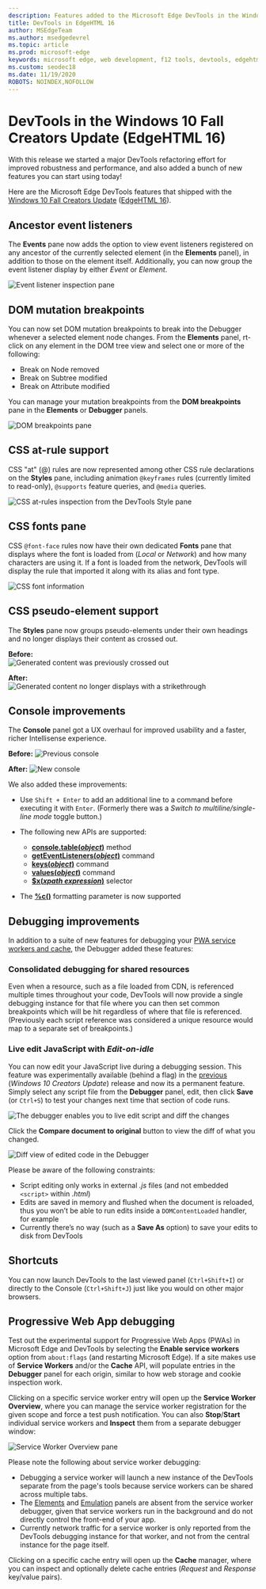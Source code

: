 ```yaml
---
description: Features added to the Microsoft Edge DevTools in the Windows 10 Fall Creators Update (EdgeHTML 16)
title: DevTools in EdgeHTML 16
author: MSEdgeTeam
ms.author: msedgedevrel
ms.topic: article
ms.prod: microsoft-edge
keywords: microsoft edge, web development, f12 tools, devtools, edgehtml 16
ms.custom: seodec18
ms.date: 11/19/2020
ROBOTS: NOINDEX,NOFOLLOW
---
```

# DevTools in the Windows 10 Fall Creators Update (EdgeHTML 16)

With this release we started a major DevTools refactoring effort for improved robustness and performance, and also added a bunch of new features you can start using today! 

Here are the Microsoft Edge DevTools features that shipped with the [Windows 10 Fall Creators Update](/windows/uwp/whats-new/windows-10-build-16299) ([EdgeHTML 16](https://aka.ms/devguide_edgehtml_16)).

## Ancestor event listeners 

The **Events** pane now adds the option to view event listeners registered on any ancestor of the currently selected element (in the **Elements** panel), in addition to those on the element itself. Additionally, you can now group the event listener display by either *Event* or *Element*. 

![Event listener inspection pane](../media/elements_ancestor_events.png)

## DOM mutation breakpoints

You can now set DOM mutation breakpoints to break into the Debugger whenever a selected element node changes. From the **Elements** panel, rt-click on any element in the DOM tree view and select one or more of the following:

 - Break on Node removed
 - Break on Subtree modified
 - Break on Attribute modified

You can manage your mutation breakpoints from the **DOM breakpoints** pane in the **Elements** or **Debugger** panels.

![DOM breakpoints pane](../media/elements_dom_breakpoints.png)

## CSS at-rule support

CSS "at" (@) rules are now represented among other CSS rule declarations on the **Styles** pane, including animation `@keyframes` rules (currently limited to read-only), `@supports` feature queries, and `@media` queries.

![CSS at-rules inspection from the  DevTools Style pane](../media/elements_at_rules.png)

## CSS fonts pane

CSS `@font-face` rules now have their own dedicated **Fonts** pane that displays where the font is loaded from (*Local* or *Network*) and how many characters are using it. If a font is loaded from the network,  DevTools will display the rule that imported it along with its alias and font type.

![CSS font information](../media/elements_fonts.png)

## CSS pseudo-element support

The **Styles** pane now groups pseudo-elements under their own headings and no longer displays their content as crossed out.

**Before:**
<br>
![Generated content was previously crossed out](../media/gc_before.png)

**After:**
<br>
![Generated content no longer displays with a strikethrough](../media/gc_after.png)

## Console improvements

The **Console** panel got a UX overhaul for improved usability and a faster, richer Intellisense experience.

**Before:**
![Previous console](../media/console_old.png)

**After:**
![New console](../media/console_new.png)

We also added these improvements:

 -  Use `Shift + Enter` to add an additional line to a command before executing it with `Enter`. (Formerly there was a *Switch to multiline/single-line mode* toggle button.)

 - The following new APIs are supported:
    - [**console.table(***object***)**](../console/console-api.md#organizing-log-output) method
    - [**getEventListeners(***object***)**](../console/command-line.md#event-listeners) command
    - [**keys(***object***)**](../console/command-line.md#object-inspection) command
    - [**values(***object***)**](../console/command-line.md#object-inspection) command
    - [**$x(***xpath expression***)**](../console/command-line.md#dom-selectors) selector

 - The [**%c()**](../console/console-api.md#logging-custom-messages) formatting parameter is now supported

## Debugging improvements

In addition to a suite of new features for debugging your [PWA service workers and cache](#progressive-web-app-debugging), the Debugger added these features:

### Consolidated debugging for shared resources

Even when a resource, such as a file loaded from CDN, is referenced multiple times throughout your code,  DevTools will now provide a single debugging instance for that file where you can then set common breakpoints which will be hit regardless of where that file is referenced. (Previously each script reference was considered a unique resource would map to a separate set of breakpoints.)

### Live edit JavaScript with *Edit-on-idle*

You can now edit your JavaScript live during a debugging session. This feature was experimentally available (behind a flag) in the [previous](https://blogs.windows.com/buildingapps/2017/04/05/windows-10-creators-update-creators-update-sdk-released/#MMhK2OdcrR12Vi6u.97) (*Windows 10 Creators Update*) release and now its a permanent feature. Simply select any script file from the **Debugger** panel, edit, then click **Save** (or `Ctrl+S`) to test your changes next time that section of code runs. 

![The debugger enables you to live edit script and diff the changes](../media/debugger_edit_buttons.png) 

Click the **Compare document to original** button to view the diff of what you changed.

![Diff view of edited code in the Debugger](../media/debugger_edit_code.png) 

Please be aware of the following constraints:

- Script editing only works in external *.js* files (and not embedded `<script>` within *.html*)
- Edits are saved in memory and flushed when the document is reloaded, thus you won’t be able to run edits inside a `DOMContentLoaded` handler, for example
- Currently there’s no way (such as a **Save As** option) to save your edits to disk from  DevTools

## Shortcuts

You can now launch DevTools to the last viewed panel (`Ctrl+Shift+I`) or directly to the Console (`Ctrl+Shift+J`) just like you would on other major browsers.

## Progressive Web App debugging

Test out the experimental support for Progressive Web Apps (PWAs) in Microsoft Edge and  DevTools by selecting the **Enable service workers** option from `about:flags` (and restarting Microsoft Edge). If a site makes use of **Service Workers** and/or the **Cache** API,  will populate entries in the **Debugger** panel for each origin, similar to how web storage and cookie inspection work.

Clicking on a specific service worker entry will open up the **Service Worker Overview**, where you can manage the service worker registration for the given scope and force a test push notification. You can also **Stop**/**Start** individual service workers and **Inspect** them from a separate debugger window:

![Service Worker Overview pane](../media/debugger_sw_overview.png)

Please note the following about service worker debugging:

 - Debugging a service worker will launch a new instance of the DevTools separate from the page's tools because service workers can be shared across multiple tabs. 
 - The [Elements](../elements.md) and [Emulation](../emulation.md) panels are absent from the service worker debugger, given that service workers run in the background and do not directly control the front-end of your app.
 - Currently network traffic for a service worker is only reported from the DevTools debugging instance for that worker, and not from the central instance for the page itself.

Clicking on a specific cache entry will open up the **Cache** manager, where you can inspect and optionally delete cache entries (*Request* and *Response* key/value pairs).
